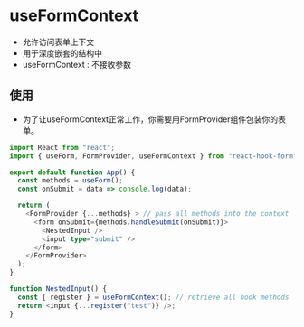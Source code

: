 # useFormContext
- 允许访问表单上下文
- 用于深度嵌套的结构中
- useFormContext : 不接收参数


## 使用
- 为了让useFormContext正常工作，你需要用FormProvider组件包装你的表单。

```ts
import React from "react";
import { useForm, FormProvider, useFormContext } from "react-hook-form";

export default function App() {
  const methods = useForm();
  const onSubmit = data => console.log(data);

  return (
    <FormProvider {...methods} > // pass all methods into the context
      <form onSubmit={methods.handleSubmit(onSubmit)}>
        <NestedInput />
        <input type="submit" />
      </form>
    </FormProvider>
  );
}

function NestedInput() {
  const { register } = useFormContext(); // retrieve all hook methods
  return <input {...register("test")} />;
}

```